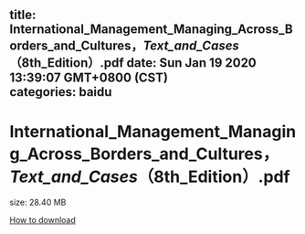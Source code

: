 
title: International_Management_Managing_Across_Borders_and_Cultures，_Text_and_Cases_（8th_Edition）.pdf
date: Sun Jan 19 2020 13:39:07 GMT+0800 (CST)    
categories: baidu
---

# International_Management_Managing_Across_Borders_and_Cultures，_Text_and_Cases_（8th_Edition）.pdf
size: 28.40 MB
 
 

[How to download](https://bpcam.bemobtrk.com/go/2ceec3aa-1ca2-46d6-b9ff-aaa5c184517c?jno=2578)